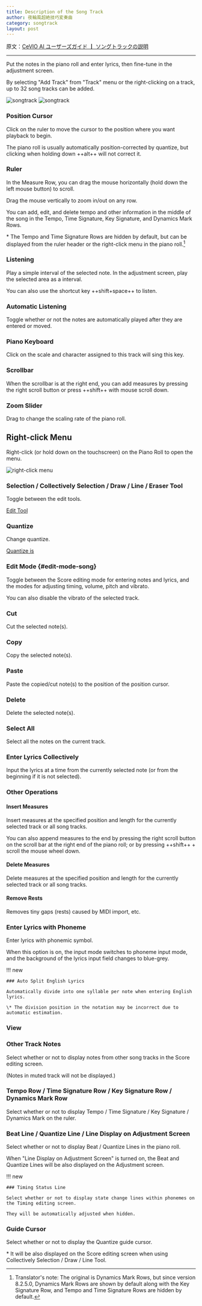 ```yaml
---
title: Description of the Song Track
author: 夜輪風超絶技巧変奏曲
category: songtrack
layout: post
---
```

原文：[CeVIO AI ユーザーズガイド ┃ ソングトラックの説明](https://cevio.jp/guide/cevio_ai/songtrack/)

---
Put the notes in the piano roll and enter lyrics, then fine-tune in the adjustment screen.

By selecting "Add Track" from "Track" menu or the right-clicking on a track, up to 32 song tracks can be added.

![songtrack](images/songtrack_1.png#only-light)
![songtrack](images/songtrack_1_dark.png#only-dark)

### Position Cursor

Click on the ruler to move the cursor to the position where you want playback to begin.

The piano roll is usually automatically position-corrected by quantize, but clicking when holding down ++alt++ will not correct it.

### Ruler

In the Measure Row, you can drag the mouse horizontally (hold down the left mouse button) to scroll.

Drag the mouse vertically to zoom in/out on any row.

You can add, edit, and delete tempo and other information in the middle of the song in the Tempo, Time Signature, Key Signature, and Dynamics Mark Rows.

\* The Tempo and Time Signature Rows are hidden by default, but can be displayed from the ruler header or the right-click menu in the piano roll.[^1]

### Listening

Play a simple interval of the selected note. In the adjustment screen, play the selected area as a interval.

You can also use the shortcut key ++shift+space++ to listen.

### Automatic Listening

Toggle whether or not the notes are automatically played after they are entered or moved.

### Piano Keyboard

Click on the scale and character assigned to this track will sing this key.

### Scrollbar

When the scrollbar is at the right end, you can add measures by pressing the right scroll button or press ++shift++ with mouse scroll down.

### Zoom Slider

Drag to change the scaling rate of the piano roll.

## Right-click Menu

Right-click (or hold down on the touchscreen) on the Piano Roll to open the menu.

![right-click menu](images/songtrack_2.png)

### Selection / Collectively Selection / Draw / Line / Eraser Tool

Toggle between the edit tools.

[Edit Tool](../edittool)

### Quantize

Change quantize.

[Quantize is](../infopanel#Quantize)

### Edit Mode {#edit-mode-song}

Toggle between the Score editing mode for entering notes and lyrics, and the modes for adjusting timing, volume, pitch and vibrato.

You can also disable the vibrato of the selected track.

### Cut

Cut the selected note(s).

### Copy

Copy the selected note(s).

### Paste

Paste the copied/cut note(s) to the position of the position cursor.

### Delete

Delete the selected note(s).

### Select All

Select all the notes on the current track.

### Enter Lyrics Collectively

Input the lyrics at a time from the currently selected note (or from the beginning if it is not selected).

### Other Operations

#### Insert Measures

Insert measures at the specified position and length for the currently selected track or all song tracks.

You can also append measures to the end by pressing the right scroll button on the scroll bar at the right end of the piano roll; or by pressing ++shift++ + scroll the mouse wheel down.

#### Delete Measures

Delete measures at the specified position and length for the currently selected track or all song tracks.

#### Remove Rests

Removes tiny gaps (rests) caused by MIDI import, etc.

### Enter Lyrics with Phoneme

Enter lyrics with phonemic symbol.

When this option is on, the input mode switches to phoneme input mode, and the background of the lyrics input field changes to blue-grey.

!!! new

    ### Auto Split English Lyrics

    Automatically divide into one syllable per note when entering English lyrics.

    \* The division position in the notation may be incorrect due to automatic estimation.

### View

### Other Track Notes

Select whether or not to display notes from other song tracks in the Score editing screen.

(Notes in muted track will not be displayed.)

### Tempo Row / Time Signature Row / Key Signature Row / Dynamics Mark Row

Select whether or not to display Tempo / Time Signature / Key Signature / Dynamics Mark on the ruler.

### Beat Line / Quantize Line / Line Display on Adjustment Screen

Select whether or not to display Beat / Quantize Lines in the piano roll.

When "Line Display on Adjustment Screen" is turned on, the Beat and Quantize Lines will be also displayed on the Adjustment screen.

!!! new

    ### Timing Status Line

    Select whether or not to display state change lines within phonemes on the Timing editing screen.

    They will be automatically adjusted when hidden.

### Guide Cursor

Select whether or not to display the Quantize guide cursor.

\* It will be also displayed on the Score editing screen when using Collectively Selection / Draw / Line Tool.

[^1]:Translator's note: The original is Dynamics Mark Rows, but since version 8.2.5.0, Dynamics Mark Rows are shown by default along with the Key Signature Row, and Tempo and Time Signature Rows are hidden by default.
